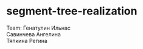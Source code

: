 # segment-tree-realization

Team:
  Генатулин Ильнас  
  Савинчева Ангелина  
  Тяпкина Регина  
  
